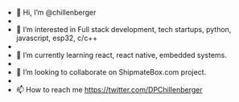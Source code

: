 - 👋 Hi, I’m @chillenberger
- 
- 👀 I’m interested in Full stack development, tech startups, python, javascript, esp32, c/c++
- 
- 🌱 I’m currently learning react, react native, embedded systems. 
- 
- 💞️ I’m looking to collaborate on ShipmateBox.com project.
- 
- 📫 How to reach me https://twitter.com/DPChillenberger
<!---
chillenberger/chillenberger is a ✨ special ✨ repository because its `README.md` (this file) appears on your GitHub profile.
You can click the Preview link to take a look at your changes.
--->
